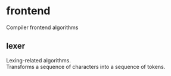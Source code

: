 # frontend

Compiler frontend algorithms

## lexer

Lexing-related algorithms.  
Transforms a sequence of characters into a sequence of tokens.
